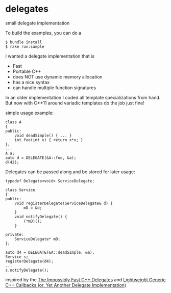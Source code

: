 delegates
=========

small delegate implementation

To build the examples, you can do a

    $ bundle install
    $ rake run:sample

I wanted a delegate implementation that is

* Fast
* Portable C++
* does NOT use dynamic memory allocation
* has a nice syntax
* can handle multiple function signatures

In an older implementation I coded all template specializations from hand. But now with C++11 around variadic templates do the job just fine!

simple usage example:

    class A
    {
    public:
        void deadSimple() { ... }
        int foo(int x) { return x*x; }
    };
    ...
    A a;
    auto d = DELEGATE(&A::foo, &a);
    d(42);

Delegates can be passed along and be stored for later usage:

    typedef Delegate<void> ServiceDelegate;

    class Service
    {
    public:
        void registerDelegate(ServiceDelegate& d) {
            mD = &d;
        }
        void notifyDelegate() {
            (*mD)();
        }

    private:
        ServiceDelegate* mD;
    };

    auto d4 = DELEGATE(&A::deadSimple, &a);
    Service s;
    registerDelegate(d4);
    ...
    s.notifyDelegate();

inspired by the [The Impossibly Fast C++ Delegates](http://www.codeproject.com/Articles/11015/The-Impossibly-Fast-C-Delegates) and [Lightweight Generic C++ Callbacks (or, Yet Another Delegate Implementation)](http://www.codeproject.com/Articles/136799/Lightweight-Generic-C-Callbacks-or-Yet-Another-Del)


